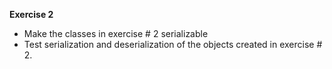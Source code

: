 **Exercise 2**
- Make the classes in exercise # 2 serializable
- Test serialization and deserialization of the objects created in exercise # 2.
